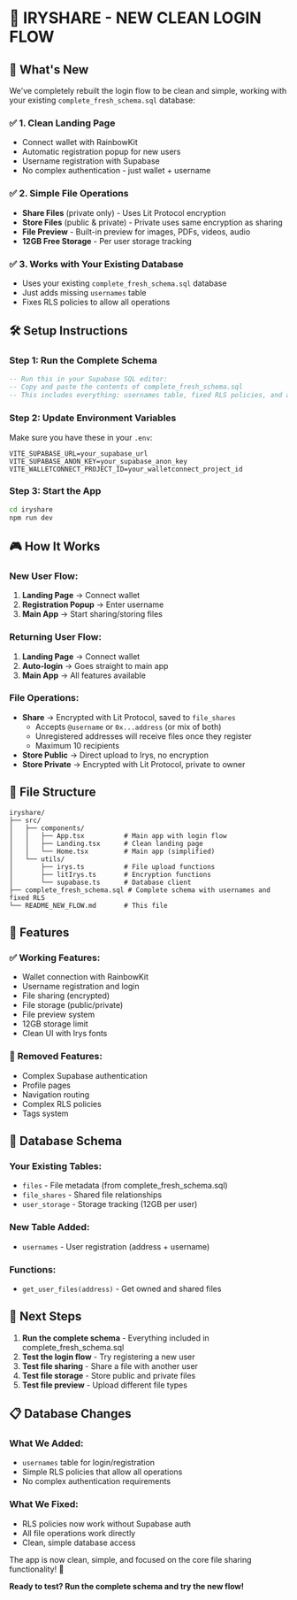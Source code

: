 # 🚀 IRYSHARE - NEW CLEAN LOGIN FLOW

## 🎯 What's New

We've completely rebuilt the login flow to be clean and simple, working with your existing `complete_fresh_schema.sql` database:

### ✅ **1. Clean Landing Page**
- Connect wallet with RainbowKit
- Automatic registration popup for new users
- Username registration with Supabase
- No complex authentication - just wallet + username

### ✅ **2. Simple File Operations**
- **Share Files** (private only) - Uses Lit Protocol encryption
- **Store Files** (public & private) - Private uses same encryption as sharing
- **File Preview** - Built-in preview for images, PDFs, videos, audio
- **12GB Free Storage** - Per user storage tracking

### ✅ **3. Works with Your Existing Database**
- Uses your existing `complete_fresh_schema.sql` database
- Just adds missing `usernames` table
- Fixes RLS policies to allow all operations

## 🛠️ Setup Instructions

### **Step 1: Run the Complete Schema**
```sql
-- Run this in your Supabase SQL editor:
-- Copy and paste the contents of complete_fresh_schema.sql
-- This includes everything: usernames table, fixed RLS policies, and all functions
```

### **Step 2: Update Environment Variables**
Make sure you have these in your `.env`:
```
VITE_SUPABASE_URL=your_supabase_url
VITE_SUPABASE_ANON_KEY=your_supabase_anon_key
VITE_WALLETCONNECT_PROJECT_ID=your_walletconnect_project_id
```

### **Step 3: Start the App**
```bash
cd iryshare
npm run dev
```

## 🎮 How It Works

### **New User Flow:**
1. **Landing Page** → Connect wallet
2. **Registration Popup** → Enter username
3. **Main App** → Start sharing/storing files

### **Returning User Flow:**
1. **Landing Page** → Connect wallet
2. **Auto-login** → Goes straight to main app
3. **Main App** → All features available

### **File Operations:**
- **Share** → Encrypted with Lit Protocol, saved to `file_shares`
  - Accepts `@username` or `0x...address` (or mix of both)
  - Unregistered addresses will receive files once they register
  - Maximum 10 recipients
- **Store Public** → Direct upload to Irys, no encryption
- **Store Private** → Encrypted with Lit Protocol, private to owner

## 📁 File Structure

```
iryshare/
├── src/
│   ├── components/
│   │   ├── App.tsx          # Main app with login flow
│   │   ├── Landing.tsx      # Clean landing page
│   │   └── Home.tsx         # Main app (simplified)
│   └── utils/
│       ├── irys.ts          # File upload functions
│       ├── litIrys.ts       # Encryption functions
│       └── supabase.ts      # Database client
├── complete_fresh_schema.sql # Complete schema with usernames and fixed RLS
└── README_NEW_FLOW.md       # This file
```

## 🎨 Features

### ✅ **Working Features:**
- Wallet connection with RainbowKit
- Username registration and login
- File sharing (encrypted)
- File storage (public/private)
- File preview system
- 12GB storage limit
- Clean UI with Irys fonts

### 🚫 **Removed Features:**
- Complex Supabase authentication
- Profile pages
- Navigation routing
- Complex RLS policies
- Tags system

## 🔧 Database Schema

### **Your Existing Tables:**
- `files` - File metadata (from complete_fresh_schema.sql)
- `file_shares` - Shared file relationships
- `user_storage` - Storage tracking (12GB per user)

### **New Table Added:**
- `usernames` - User registration (address + username)

### **Functions:**
- `get_user_files(address)` - Get owned and shared files

## 🎯 Next Steps

1. **Run the complete schema** - Everything included in complete_fresh_schema.sql
2. **Test the login flow** - Try registering a new user
3. **Test file sharing** - Share a file with another user
4. **Test file storage** - Store public and private files
5. **Test file preview** - Upload different file types

## 📋 Database Changes

### **What We Added:**
- `usernames` table for login/registration
- Simple RLS policies that allow all operations
- No complex authentication requirements

### **What We Fixed:**
- RLS policies now work without Supabase auth
- All file operations work directly
- Clean, simple database access

The app is now clean, simple, and focused on the core file sharing functionality! 🎉

**Ready to test? Run the complete schema and try the new flow!** 